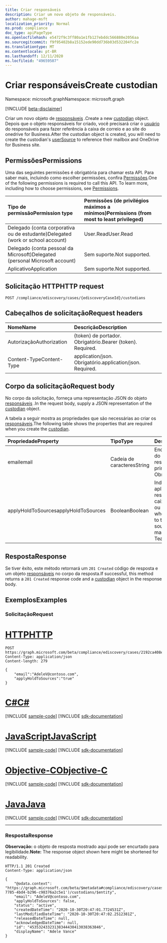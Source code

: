 ```yaml
---
title: Criar responsáveis
description: Criar um novo objeto de responsáveis.
author: mahage-msft
localization_priority: Normal
ms.prod: compliance
doc_type: apiPageType
ms.openlocfilehash: e5472f9c3ff80a1e1fb127ebddc566880e2056aa
ms.sourcegitcommit: f9f95402b8a15152ede90dd736b03d532204fc2e
ms.translationtype: MT
ms.contentlocale: pt-BR
ms.lasthandoff: 12/11/2020
ms.locfileid: "49659507"
---
```

# <a name="create-custodian"></a><span data-ttu-id="61c6e-103">Criar responsáveis</span><span class="sxs-lookup"><span data-stu-id="61c6e-103">Create custodian</span></span>

<span data-ttu-id="61c6e-104">Namespace: microsoft.graph</span><span class="sxs-lookup"><span data-stu-id="61c6e-104">Namespace: microsoft.graph</span></span>

[!INCLUDE [beta-disclaimer](../../includes/beta-disclaimer.md)]

<span data-ttu-id="61c6e-105">Criar um novo objeto de [responsáveis](../resources/custodian.md) .</span><span class="sxs-lookup"><span data-stu-id="61c6e-105">Create a new [custodian](../resources/custodian.md) object.</span></span> <span data-ttu-id="61c6e-106">Depois que o objeto responsáveis for criado, você precisará criar o [usuário](../resources/usersource.md) do responsáveis para fazer referência à caixa de correio e ao site do onedrive for Business.</span><span class="sxs-lookup"><span data-stu-id="61c6e-106">After the custodian object is created, you will need to create the custodian's [userSource](../resources/usersource.md) to reference their mailbox and OneDrive for Business site.</span></span>

## <a name="permissions"></a><span data-ttu-id="61c6e-107">Permissões</span><span class="sxs-lookup"><span data-stu-id="61c6e-107">Permissions</span></span>

<span data-ttu-id="61c6e-p102">Uma das seguintes permissões é obrigatória para chamar esta API. Para saber mais, incluindo como escolher permissões, confira [Permissões](/graph/permissions-reference).</span><span class="sxs-lookup"><span data-stu-id="61c6e-p102">One of the following permissions is required to call this API. To learn more, including how to choose permissions, see [Permissions](/graph/permissions-reference).</span></span>

|<span data-ttu-id="61c6e-110">Tipo de permissão</span><span class="sxs-lookup"><span data-stu-id="61c6e-110">Permission type</span></span>|<span data-ttu-id="61c6e-111">Permissões (de privilégios máximos a mínimos)</span><span class="sxs-lookup"><span data-stu-id="61c6e-111">Permissions (from most to least privileged)</span></span>|
|:---|:---|
|<span data-ttu-id="61c6e-112">Delegado (conta corporativa ou de estudante)</span><span class="sxs-lookup"><span data-stu-id="61c6e-112">Delegated (work or school account)</span></span>|<span data-ttu-id="61c6e-113">User.Read</span><span class="sxs-lookup"><span data-stu-id="61c6e-113">User.Read</span></span>|
|<span data-ttu-id="61c6e-114">Delegado (conta pessoal da Microsoft)</span><span class="sxs-lookup"><span data-stu-id="61c6e-114">Delegated (personal Microsoft account)</span></span>|<span data-ttu-id="61c6e-115">Sem suporte.</span><span class="sxs-lookup"><span data-stu-id="61c6e-115">Not supported.</span></span>|
|<span data-ttu-id="61c6e-116">Aplicativo</span><span class="sxs-lookup"><span data-stu-id="61c6e-116">Application</span></span>|<span data-ttu-id="61c6e-117">Sem suporte.</span><span class="sxs-lookup"><span data-stu-id="61c6e-117">Not supported.</span></span>|

## <a name="http-request"></a><span data-ttu-id="61c6e-118">Solicitação HTTP</span><span class="sxs-lookup"><span data-stu-id="61c6e-118">HTTP request</span></span>

<!-- {
  "blockType": "ignored"
}
-->

``` http
POST /compliance/ediscovery/cases/{ediscoveryCaseId}/custodians
```

## <a name="request-headers"></a><span data-ttu-id="61c6e-119">Cabeçalhos de solicitação</span><span class="sxs-lookup"><span data-stu-id="61c6e-119">Request headers</span></span>

|<span data-ttu-id="61c6e-120">Nome</span><span class="sxs-lookup"><span data-stu-id="61c6e-120">Name</span></span>|<span data-ttu-id="61c6e-121">Descrição</span><span class="sxs-lookup"><span data-stu-id="61c6e-121">Description</span></span>|
|:---|:---|
|<span data-ttu-id="61c6e-122">Autorização</span><span class="sxs-lookup"><span data-stu-id="61c6e-122">Authorization</span></span>|<span data-ttu-id="61c6e-p103">{token} de portador. Obrigatório.</span><span class="sxs-lookup"><span data-stu-id="61c6e-p103">Bearer {token}. Required.</span></span>|
|<span data-ttu-id="61c6e-125">Content-Type</span><span class="sxs-lookup"><span data-stu-id="61c6e-125">Content-Type</span></span>|<span data-ttu-id="61c6e-p104">application/json. Obrigatório.</span><span class="sxs-lookup"><span data-stu-id="61c6e-p104">application/json. Required.</span></span>|

## <a name="request-body"></a><span data-ttu-id="61c6e-128">Corpo da solicitação</span><span class="sxs-lookup"><span data-stu-id="61c6e-128">Request body</span></span>

<span data-ttu-id="61c6e-129">No corpo da solicitação, forneça uma representação JSON do objeto [responsáveis](../resources/custodian.md) .</span><span class="sxs-lookup"><span data-stu-id="61c6e-129">In the request body, supply a JSON representation of the [custodian](../resources/custodian.md) object.</span></span>

<span data-ttu-id="61c6e-130">A tabela a seguir mostra as propriedades que são necessárias ao criar os [responsáveis](../resources/custodian.md).</span><span class="sxs-lookup"><span data-stu-id="61c6e-130">The following table shows the properties that are required when you create the [custodian](../resources/custodian.md).</span></span>

|<span data-ttu-id="61c6e-131">Propriedade</span><span class="sxs-lookup"><span data-stu-id="61c6e-131">Property</span></span>|<span data-ttu-id="61c6e-132">Tipo</span><span class="sxs-lookup"><span data-stu-id="61c6e-132">Type</span></span>|<span data-ttu-id="61c6e-133">Descrição</span><span class="sxs-lookup"><span data-stu-id="61c6e-133">Description</span></span>|
|:---|:---|:---|
|<span data-ttu-id="61c6e-134">email</span><span class="sxs-lookup"><span data-stu-id="61c6e-134">email</span></span>|<span data-ttu-id="61c6e-135">Cadeia de caracteres</span><span class="sxs-lookup"><span data-stu-id="61c6e-135">String</span></span>|<span data-ttu-id="61c6e-136">Endereço SMTP principal do responsáveis.</span><span class="sxs-lookup"><span data-stu-id="61c6e-136">Custodian's primary SMTP address.</span></span> <span data-ttu-id="61c6e-137">Obrigatório.</span><span class="sxs-lookup"><span data-stu-id="61c6e-137">Required.</span></span>|
|<span data-ttu-id="61c6e-138">applyHoldToSources</span><span class="sxs-lookup"><span data-stu-id="61c6e-138">applyHoldToSources</span></span>|<span data-ttu-id="61c6e-139">Boolean</span><span class="sxs-lookup"><span data-stu-id="61c6e-139">Boolean</span></span>|<span data-ttu-id="61c6e-140">Indica se uma retenção é aplicada às fontes dos responsáveis (como caixas de correio, sites ou equipes).</span><span class="sxs-lookup"><span data-stu-id="61c6e-140">Indicates whether a hold is applied to the custodian's sources (such as mailboxes, sites, or Teams).</span></span>|

## <a name="response"></a><span data-ttu-id="61c6e-141">Resposta</span><span class="sxs-lookup"><span data-stu-id="61c6e-141">Response</span></span>

<span data-ttu-id="61c6e-142">Se tiver êxito, este método retornará um `201 Created` código de resposta e um objeto [responsáveis](../resources/custodian.md) no corpo da resposta.</span><span class="sxs-lookup"><span data-stu-id="61c6e-142">If successful, this method returns a `201 Created` response code and a [custodian](../resources/custodian.md) object in the response body.</span></span>

## <a name="examples"></a><span data-ttu-id="61c6e-143">Exemplos</span><span class="sxs-lookup"><span data-stu-id="61c6e-143">Examples</span></span>

### <a name="request"></a><span data-ttu-id="61c6e-144">Solicitação</span><span class="sxs-lookup"><span data-stu-id="61c6e-144">Request</span></span>


# <a name="http"></a>[<span data-ttu-id="61c6e-145">HTTP</span><span class="sxs-lookup"><span data-stu-id="61c6e-145">HTTP</span></span>](#tab/http)
<!-- {
  "blockType": "request",
  "name": "create_custodian_from_"
}
-->

``` http
POST https://graph.microsoft.com/beta/compliance/ediscovery/cases/2192ca408ea2410eba3bec8ae873be6b/custodians
Content-Type: application/json
Content-length: 279

{
    "email":"AdeleV@contoso.com",
    "applyHoldToSources":"true"
}
```
# <a name="c"></a>[<span data-ttu-id="61c6e-146">C#</span><span class="sxs-lookup"><span data-stu-id="61c6e-146">C#</span></span>](#tab/csharp)
[!INCLUDE [sample-code](../includes/snippets/csharp/create-custodian-from--csharp-snippets.md)]
[!INCLUDE [sdk-documentation](../includes/snippets/snippets-sdk-documentation-link.md)]

# <a name="javascript"></a>[<span data-ttu-id="61c6e-147">JavaScript</span><span class="sxs-lookup"><span data-stu-id="61c6e-147">JavaScript</span></span>](#tab/javascript)
[!INCLUDE [sample-code](../includes/snippets/javascript/create-custodian-from--javascript-snippets.md)]
[!INCLUDE [sdk-documentation](../includes/snippets/snippets-sdk-documentation-link.md)]

# <a name="objective-c"></a>[<span data-ttu-id="61c6e-148">Objective-C</span><span class="sxs-lookup"><span data-stu-id="61c6e-148">Objective-C</span></span>](#tab/objc)
[!INCLUDE [sample-code](../includes/snippets/objc/create-custodian-from--objc-snippets.md)]
[!INCLUDE [sdk-documentation](../includes/snippets/snippets-sdk-documentation-link.md)]

# <a name="java"></a>[<span data-ttu-id="61c6e-149">Java</span><span class="sxs-lookup"><span data-stu-id="61c6e-149">Java</span></span>](#tab/java)
[!INCLUDE [sample-code](../includes/snippets/java/create-custodian-from--java-snippets.md)]
[!INCLUDE [sdk-documentation](../includes/snippets/snippets-sdk-documentation-link.md)]

---


### <a name="response"></a><span data-ttu-id="61c6e-150">Resposta</span><span class="sxs-lookup"><span data-stu-id="61c6e-150">Response</span></span>

<span data-ttu-id="61c6e-151">**Observação:** o objeto de resposta mostrado aqui pode ser encurtado para legibilidade.</span><span class="sxs-lookup"><span data-stu-id="61c6e-151">**Note:** The response object shown here might be shortened for readability.</span></span>
<!-- {
  "blockType": "response",
  "truncated": true,
  "@odata.type": "microsoft.graph.custodian"
}
-->

``` http
HTTP/1.1 201 Created
Content-Type: application/json

{
    "@odata.context": "https://graph.microsoft.com/beta/$metadata#compliance/ediscovery/cases('4c8f8f70-7785-4bd4-b296-c98376a2c5e1')/custodians/$entity",
    "email": "AdeleV@contoso.com",
    "applyHoldToSources": false,
    "status": "active",
    "createdDateTime": "2020-10-30T20:47:01.7724531Z",
    "lastModifiedDateTime": "2020-10-30T20:47:02.2512381Z",
    "releasedDateTime": null,
    "acknowledgedDateTime": null,
    "id": "45353243323138344430413038363846",
    "displayName": "Adele Vance"
}
```
